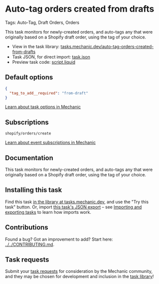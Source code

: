 # Auto-tag orders created from drafts

Tags: Auto-Tag, Draft Orders, Orders

This task monitors for newly-created orders, and auto-tags any that were originally based on a Shopify draft order, using the tag of your choice.

* View in the task library: [tasks.mechanic.dev/auto-tag-orders-created-from-drafts](https://tasks.mechanic.dev/auto-tag-orders-created-from-drafts)
* Task JSON, for direct import: [task.json](../../tasks/auto-tag-orders-created-from-drafts.json)
* Preview task code: [script.liquid](./script.liquid)

## Default options

```json
{
  "tag_to_add__required": "from-draft"
}
```

[Learn about task options in Mechanic](https://learn.mechanic.dev/core/tasks/options)

## Subscriptions

```liquid
shopify/orders/create
```

[Learn about event subscriptions in Mechanic](https://learn.mechanic.dev/core/tasks/subscriptions)

## Documentation

This task monitors for newly-created orders, and auto-tags any that were originally based on a Shopify draft order, using the tag of your choice.

## Installing this task

Find this task [in the library at tasks.mechanic.dev](https://tasks.mechanic.dev/auto-tag-orders-created-from-drafts), and use the "Try this task" button. Or, import [this task's JSON export](../../tasks/auto-tag-orders-created-from-drafts.json) – see [Importing and exporting tasks](https://learn.mechanic.dev/core/tasks/import-and-export) to learn how imports work.

## Contributions

Found a bug? Got an improvement to add? Start here: [../../CONTRIBUTING.md](../../CONTRIBUTING.md).

## Task requests

Submit your [task requests](https://mechanic.canny.io/task-requests) for consideration by the Mechanic community, and they may be chosen for development and inclusion in the [task library](https://tasks.mechanic.dev/)!
